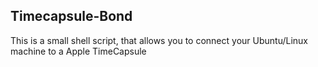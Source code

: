 ## Timecapsule-Bond

This is a small shell script, that allows you to connect your Ubuntu/Linux machine to a Apple TimeCapsule
